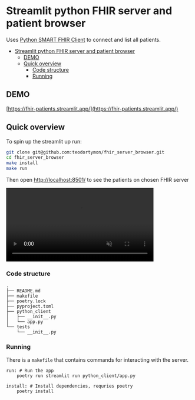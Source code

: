 # Streamlit python FHIR server and patient browser

Uses [Python SMART FHIR Client](http://docs.smarthealthit.org/client-py/) to connect and list all patients.

- [Streamlit python FHIR server and patient browser](#streamlit-python-fhir-server-and-patient-browser)
  - [DEMO](#demo)
  - [Quick overview](#quick-overview)
    - [Code structure](#code-structure)
    - [Running](#running)

## DEMO
[https://fhir-patients.streamlit.app/](https://fhir-patients.streamlit.app/)

## Quick overview

To spin up the streamlit up run:

```sh
git clone git@github.com:teodortymon/fhir_server_browser.git
cd fhir_server_browser
make install
make run
```

Then open [http://localhost:8501/](http://localhost:8501/) to see the patients on chosen FHIR server

<video src="https://user-images.githubusercontent.com/8824670/220599814-93dd838b-4771-41f5-a932-f2bacec8fbce.mov" data-canonical-src="https://user-images.githubusercontent.com/8824670/220599814-93dd838b-4771-41f5-a932-f2bacec8fbce.mov" controls="controls" muted="muted" class="d-block rounded-bottom-2 border-top width-fit" style="max-height:640px; min-height: 200px">
</video>



### Code structure

```
.
├── README.md
├── makefile
├── poetry.lock
├── pyproject.toml
├── python_client
│   ├── __init__.py
│   └── app.py
└── tests
    └── __init__.py
```

### Running

There is a `makefile` that contains commands for interacting with the server.

```
run: # Run the app
	poetry run streamlit run python_client/app.py

install: # Install dependencies, requries poetry
	poetry install
```
